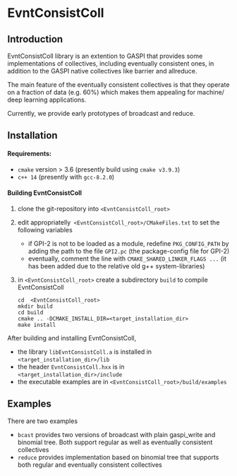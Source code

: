 # EvntConsistColl


## Introduction

EvntConsistColl library is an extention to GASPI that provides some implementations of 
collectives, including eventually consistent ones, in addition to the GASPI native
collectives like barrier and allreduce. 

The main feature of the eventually consistent collectives is that they operate on a 
fraction of data (e.g. 60%) which makes them appealing for machine/ deep learning
applications. 

Currently, we provide early prototypes of broadcast and reduce.

## Installation

#### Requirements:
- `cmake` version > 3.6 (presently build using `cmake v3.9.3`) 
- `c++ 14` (presently with `gcc-8.2.0`)

#### Building EvntConsistColl

1. clone the git-repository into `<EvntConsistColl_root>`

2. edit appropriatelly` <EvntConsistColl_root>/CMakeFiles.txt` to set the following variables
    - if GPI-2 is not to be loaded as a module, redefine `PKG_CONFIG_PATH` by 
    adding the path to the file `GPI2.pc` (the package-config file for GPI-2)
    - eventually, comment the line with `CMAKE_SHARED_LINKER_FLAGS ...`
    (it has been added due to the relative old g++ system-libraries)

3. in `<EvntConsistColl_root>` create a subdirectory `build` to compile EvntConsistColl
    ```
    cd  <EvntConsistColl_root>
    mkdir build
    cd build
    cmake .. -DCMAKE_INSTALL_DIR=<target_installation_dir>
    make install
    ```    

After building and installing EvntConsistColl, 
- the library `libEvntConsistColl.a` is installed in `<target_installation_dir>/lib`
- the header `EvntConsistColl.hxx` is in `<target_installation_dir>/include`
- the executable examples are in `<EvntConsistColl_root>/build/examples`

## Examples
There are two examples
- `bcast` provides two versions of broadcast with plain gaspi_write and binomial tree. Both support regular
as well as eventually consistent collectives
- `reduce` provides implementation based on binomial tree that supports both regular and eventually consistent collectives
